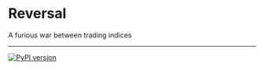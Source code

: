 # Reversal

A furious war between trading indices

---

[![PyPI version](https://badge.fury.io/py/reversal.svg)](https://badge.fury.io/py/reversal)